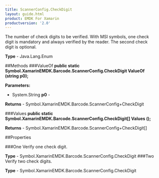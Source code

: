 ```yaml
---
title: ScannerConfig.CheckDigit
layout: guide.html
product: EMDK For Xamarin
productversion: '2.0'
---
```

The number of check digits to be verified. With MSI symbols, one check digit is mandatory and always verified by the reader. The second check digit is optional.

**Type** - Java.Lang.Enum

##Methods
###ValueOf
**public static Symbol.XamarinEMDK.Barcode.ScannerConfig.CheckDigit ValueOf (string p0);**


        

**Parameters:** 

* System.String **p0** - 
        

**Returns** - Symbol.XamarinEMDK.Barcode.ScannerConfig+CheckDigit

###Values
**public static Symbol.XamarinEMDK.Barcode.ScannerConfig.CheckDigit[] Values ();**


        


**Returns** - Symbol.XamarinEMDK.Barcode.ScannerConfig+CheckDigit[]

##Properties

###One
Verify one check digit.

**Type** - Symbol.XamarinEMDK.Barcode.ScannerConfig.CheckDigit
###Two
Verify two check digits.

**Type** - Symbol.XamarinEMDK.Barcode.ScannerConfig.CheckDigit











